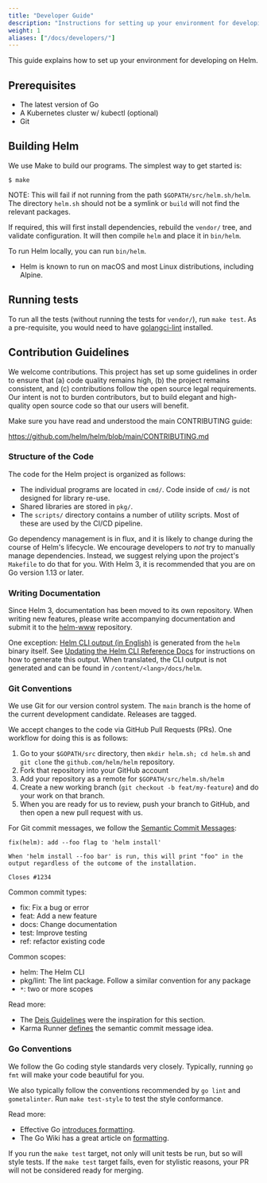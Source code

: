 ```yaml
---
title: "Developer Guide"
description: "Instructions for setting up your environment for developing Helm."
weight: 1
aliases: ["/docs/developers/"]
---
```


This guide explains how to set up your environment for developing on Helm.

## Prerequisites

- The latest version of Go
- A Kubernetes cluster w/ kubectl (optional)
- Git

## Building Helm

We use Make to build our programs. The simplest way to get started is:

```console
$ make
```

NOTE: This will fail if not running from the path `$GOPATH/src/helm.sh/helm`.
The directory `helm.sh` should not be a symlink or `build` will not find the
relevant packages.

If required, this will first install dependencies, rebuild the `vendor/` tree,
and validate configuration. It will then compile `helm` and place it in
`bin/helm`.


To run Helm locally, you can run `bin/helm`.

- Helm is known to run on macOS and most Linux distributions, including Alpine.

## Running tests

To run all the tests (without running the tests for `vendor/`), run `make test`.
As a pre-requisite, you would need to have 
[golangci-lint](https://golangci-lint.run) 
installed.


## Contribution Guidelines

We welcome contributions. This project has set up some guidelines in order to
ensure that (a) code quality remains high, (b) the project remains consistent,
and (c) contributions follow the open source legal requirements. Our intent is
not to burden contributors, but to build elegant and high-quality open source
code so that our users will benefit.

Make sure you have read and understood the main CONTRIBUTING guide:

https://github.com/helm/helm/blob/main/CONTRIBUTING.md

### Structure of the Code

The code for the Helm project is organized as follows:

- The individual programs are located in `cmd/`. Code inside of `cmd/` is not
  designed for library re-use.
- Shared libraries are stored in `pkg/`.
- The `scripts/` directory contains a number of utility scripts. Most of these
  are used by the CI/CD pipeline.

Go dependency management is in flux, and it is likely to change during the
course of Helm's lifecycle. We encourage developers to _not_ try to manually
manage dependencies. Instead, we suggest relying upon the project's `Makefile`
to do that for you. With Helm 3, it is recommended that you are on Go version
1.13 or later.

### Writing Documentation

Since Helm 3, documentation has been moved to its own repository. When writing
new features, please write accompanying documentation and submit it to the
[helm-www](https://github.com/helm/helm-www) repository.

One exception: [Helm CLI output (in English)](https://helm.sh/docs/helm/) is
generated from the `helm` binary itself. See [Updating the Helm CLI Reference Docs](https://github.com/helm/helm-www#updating-the-helm-cli-reference-docs)
for instructions on how to generate this output. When translated, the CLI
output is not generated and can be found in `/content/<lang>/docs/helm`.

### Git Conventions

We use Git for our version control system. The `main` branch is the home of
the current development candidate. Releases are tagged.

We accept changes to the code via GitHub Pull Requests (PRs). One workflow for
doing this is as follows:

1. Go to your `$GOPATH/src` directory, then `mkdir helm.sh; cd helm.sh` and `git
   clone` the `github.com/helm/helm` repository.
2. Fork that repository into your GitHub account
3. Add your repository as a remote for `$GOPATH/src/helm.sh/helm`
4. Create a new working branch (`git checkout -b feat/my-feature`) and do your
   work on that branch.
5. When you are ready for us to review, push your branch to GitHub, and then
   open a new pull request with us.

For Git commit messages, we follow the [Semantic Commit
Messages](https://karma-runner.github.io/0.13/dev/git-commit-msg.html):

```
fix(helm): add --foo flag to 'helm install'

When 'helm install --foo bar' is run, this will print "foo" in the
output regardless of the outcome of the installation.

Closes #1234
```

Common commit types:

- fix: Fix a bug or error
- feat: Add a new feature
- docs: Change documentation
- test: Improve testing
- ref: refactor existing code

Common scopes:

- helm: The Helm CLI
- pkg/lint: The lint package. Follow a similar convention for any package
- `*`: two or more scopes

Read more:
- The [Deis
  Guidelines](https://github.com/deis/workflow/blob/master/src/contributing/submitting-a-pull-request.md)
  were the inspiration for this section.
- Karma Runner
  [defines](https://karma-runner.github.io/0.13/dev/git-commit-msg.html) the
  semantic commit message idea.

### Go Conventions

We follow the Go coding style standards very closely. Typically, running `go
fmt` will make your code beautiful for you.

We also typically follow the conventions recommended by `go lint` and
`gometalinter`. Run `make test-style` to test the style conformance.

Read more:

- Effective Go [introduces
  formatting](https://golang.org/doc/effective_go.html#formatting).
- The Go Wiki has a great article on
  [formatting](https://github.com/golang/go/wiki/CodeReviewComments).

If you run the `make test` target, not only will unit tests be run, but so will
style tests. If the `make test` target fails, even for stylistic reasons, your
PR will not be considered ready for merging.
